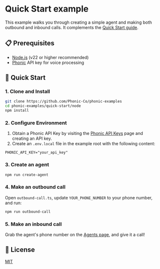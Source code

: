 # Quick Start example

This example walks you through creating a simple agent and making both outbound and inbound calls. It complements the [Quick Start guide](https://docs.phonic.co/guides/quick_start).

## 📋 Prerequisites

- [Node.js](https://nodejs.org) (v22 or higher recommended)
- [Phonic](https://phonic.co) API key for voice processing

## 🚀 Quick Start

### 1. Clone and Install

```bash
git clone https://github.com/Phonic-Co/phonic-examples
cd phonic-examples/quick-start/node
npm install
```

### 2. Configure Environment

1. Obtain a Phonic API Key by visiting the [Phonic API Keys](https://phonic.co/api-keys) page and creating an API key.
2. Create an `.env.local` file in the example root with the following content:
```dotenv
PHONIC_API_KEY="your_api_key"
```

### 3. Create an agent

```bash
npm run create-agent
```

### 4. Make an outbound call

Open `outbound-call.ts`, update `YOUR_PHONE_NUMBER` to your phone number, and run:

```bash
npm run outbound-call
```

### 5. Make an inbound call

Grab the agent's phone number on the [Agents page](https://phonic.co/agents), and give it a call!

## 📄 License

[MIT](../../LICENSE)
